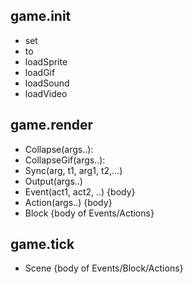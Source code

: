 game.init
---------
- set <array>
- to <index> <array>
- loadSprite <file>
- loadGif <file>
- loadSound <file>
- loadVideo <file>

game.render
-----------
- Collapse(args..): 
- CollapseGif(args..):
- Sync(arg, t1, arg1, t2,...)
- Output(args..)
- Event(act1, act2, ..) {body}
- Action(args..) {body}
- Block {body of Events/Actions}

game.tick
---------
- Scene {body of Events/Block/Actions}
